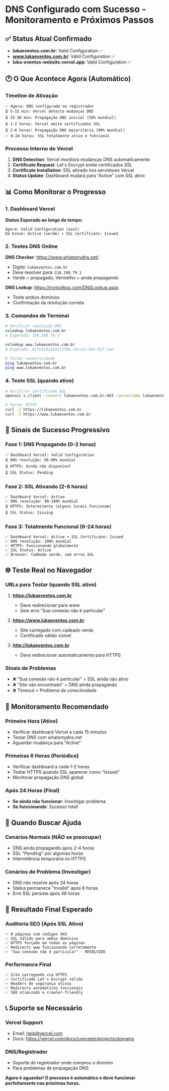 # DNS Configurado com Sucesso - Monitoramento e Próximos Passos

## ✅ Status Atual Confirmado
- **lukaeventos.com.br**: Valid Configuration ✅
- **www.lukaeventos.com.br**: Valid Configuration ✅  
- **luka-eventos-website.vercel.app**: Valid Configuration ✅

## 🕐 O Que Acontece Agora (Automático)

### Timeline de Ativação
```
✅ Agora: DNS configurado no registrador
⏳ 5-15 min: Vercel detecta mudanças DNS
⏳ 15-30 min: Propagação DNS inicial (50% mundial)
⏳ 1-2 horas: Vercel emite certificados SSL
⏳ 2-6 horas: Propagação DNS majoritária (90% mundial)
✅ 6-24 horas: SSL totalmente ativo e funcional
```

### Processo Interno do Vercel
1. **DNS Detection**: Vercel monitora mudanças DNS automaticamente
2. **Certificate Request**: Let's Encrypt emite certificados SSL
3. **Certificate Installation**: SSL ativado nos servidores Vercel
4. **Status Update**: Dashboard mudará para "Active" com SSL ativo

## 📊 Como Monitorar o Progresso

### 1. Dashboard Vercel
**Status Esperado ao longo do tempo:**
```
Agora: Valid Configuration (azul)
Em breve: Active (verde) + SSL Certificate: Issued
```

### 2. Testes DNS Online
**DNS Checker**: https://www.whatsmydns.net/
- Digite: `lukaeventos.com.br`
- Deve resolver para: `216.198.79.1`
- Verde = propagado, Vermelho = ainda propagando

**DNS Lookup**: https://mxtoolbox.com/DNSLookup.aspx
- Teste ambos domínios
- Confirmação da resolução correta

### 3. Comandos de Terminal
```bash
# Verificar resolução DNS
nslookup lukaeventos.com.br
# Esperado: 216.198.79.1

nslookup www.lukaeventos.com.br
# Esperado: 0c7cdc82a54223f96.vercel-dns-017.com

# Testar conectividade
ping lukaeventos.com.br
ping www.lukaeventos.com.br
```

### 4. Teste SSL (quando ativo)
```bash
# Verificar certificado SSL
openssl s_client -connect lukaeventos.com.br:443 -servername lukaeventos.com.br

# Testar HTTPS
curl -I https://lukaeventos.com.br
curl -I https://www.lukaeventos.com.br
```

## 🎯 Sinais de Sucesso Progressivo

### Fase 1: DNS Propagando (0-2 horas)
```
✅ Dashboard Vercel: Valid Configuration
⏳ DNS resolução: 50-90% mundial
⏳ HTTPS: Ainda não disponível
⏳ SSL Status: Pending
```

### Fase 2: SSL Ativando (2-6 horas)
```
✅ Dashboard Vercel: Active
✅ DNS resolução: 90-100% mundial
⏳ HTTPS: Intermitente (alguns locais funcionam)
⏳ SSL Status: Issuing
```

### Fase 3: Totalmente Funcional (6-24 horas)
```
✅ Dashboard Vercel: Active + SSL Certificate: Issued
✅ DNS resolução: 100% mundial
✅ HTTPS: Funcionando globalmente
✅ SSL Status: Active
✅ Browser: Cadeado verde, sem erros SSL
```

## 🌐 Teste Real no Navegador

### URLs para Testar (quando SSL ativo)
1. **https://lukaeventos.com.br**
   - Deve redirecionar para www
   - Sem erro "Sua conexão não é particular"

2. **https://www.lukaeventos.com.br**
   - Site carregado com cadeado verde
   - Certificado válido visível

3. **http://lukaeventos.com.br**
   - Deve redirecionar automaticamente para HTTPS

### Sinais de Problemas
- ❌ "Sua conexão não é particular" = SSL ainda não ativo
- ❌ "Site não encontrado" = DNS ainda propagando  
- ❌ Timeout = Problema de conectividade

## 📱 Monitoramento Recomendado

### Primeira Hora (Ativo)
- Verificar dashboard Vercel a cada 15 minutos
- Testar DNS com whatsmydns.net
- Aguardar mudança para "Active"

### Primeiras 6 Horas (Periódico)
- Verificar dashboard a cada 1-2 horas
- Testar HTTPS quando SSL aparecer como "Issued"
- Monitorar propagação DNS global

### Após 24 Horas (Final)
- **Se ainda não funcionar**: Investigar problema
- **Se funcionando**: Sucesso total!

## 🚨 Quando Buscar Ajuda

### Cenários Normais (NÃO se preocupar)
- DNS ainda propagando após 2-4 horas
- SSL "Pending" por algumas horas
- Intermitência temporária no HTTPS

### Cenários de Problema (Investigar)
- DNS não resolve após 24 horas
- Status permanece "Invalid" após 6 horas
- Erro SSL persiste após 48 horas

## 🎉 Resultado Final Esperado

### Auditoria SEO (Após SSL Ativo)
```
✅ 0 páginas com códigos 4XX
✅ SSL válido para ambos domínios
✅ HTTPS forçado em todas as páginas
✅ Redirects www funcionando corretamente
✅ "Sua conexão não é particular" - RESOLVIDO
```

### Performance Final
```
✅ Site carregando via HTTPS
✅ Certificado Let's Encrypt válido
✅ Headers de segurança ativos
✅ Redirects automáticos funcionais
✅ SEO otimizado e crawler-friendly
```

## 📞 Suporte se Necessário

### Vercel Support
- Email: help@vercel.com
- Docs: https://vercel.com/docs/concepts/projects/domains

### DNS/Registrador
- Suporte do registrador onde comprou o domínio
- Para problemas de propagação DNS

**Agora é aguardar! O processo é automático e deve funcionar perfeitamente nas próximas horas.**